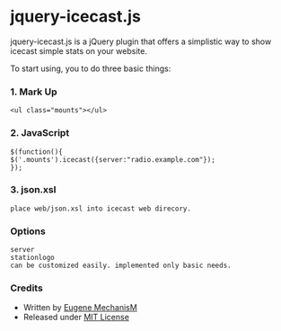 # jquery-icecast.js
jquery-icecast.js is a jQuery plugin that offers a simplistic way to show icecast simple stats on your website.

To start using, you to do three basic things:

### 1. Mark Up
    <ul class="mounts"></ul>

### 2. JavaScript
    $(function(){
    $('.mounts').icecast({server:"radio.example.com"});
    });

### 3. json.xsl
    place web/json.xsl into icecast web direcory.

### Options
    server
    stationlogo
    can be customized easily. implemented only basic needs.

### Credits
- Written by [Eugene MechanisM](http://mechanism.name)
- Released under [MIT License](http://www.opensource.org/licenses/mit-license.php)

